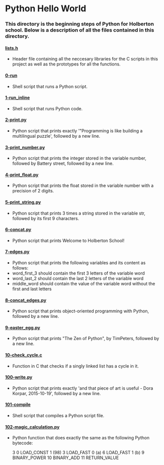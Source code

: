 # Python Hello World

### This directory is the beginning steps of Python for Holberton school. Below is a description of all the files contained in this directory.

#### [lists.h](./lists.h)
* Header file containing all the neccesary libraries for the C scripts in this project as well as the prototypes for all the functions.

#### [0-run](./0-run)
* Shell script that runs a Python script.

#### [1-run_inline](./1-run_inline)
* Shell script that runs Python code.

#### [2-print.py](./2-print.py)
* Python script that prints exactly '"Programming is like building a multilingual puzzle', followed by a new line.

#### [3-print_number.py](./3-print_number.py)
* Python script that prints the integer stored in the variable number, followed by Battery street, followed by a new line.

#### [4-print_float.py](./4-print_float.py)
* Python script that prints the float stored in the variable number with a precision of 2 digits.

#### [5-print_string.py](./5-print_string.py)
* Python script that prints 3 times a string stored in the variable str, followed by its first 9 characters.

#### [6-concat.py](./6-concat.py)
* Python script that prints Welcome to Holberton School!

#### [7-edges.py](./7-edges.py)
* Python script that prints the following variables and its content as follows:
* word_first_3 should contain the first 3 letters of the variable word
* word_last_2 should contain the last 2 letters of the variable word
* middle_word should contain the value of the variable word without the first and last letters

#### [8-concat_edges.py](./8-concat_edges.py)
* Python script that prints object-oriented programming with Python, followed by a new line.

#### [9-easter_egg.py](./9-easter_egg.py)
* Python script that prints "The Zen of Python", by TimPeters, followed by a new line.

#### [10-check_cycle.c](./10-check_cycle.c)
* Function in C that checks if a singly linked list has a cycle in it.

#### [100-write.py](./100-write.py)
* Python script that prints exactly 'and that piece of art is useful - Dora Korpar, 2015-10-19', followed by a new line.

#### [101-compile](./101-compile)
* Shell script that compiles a Python script file.

#### [102-magic_calculation.py](./102-magic_calculation.py)
* Python function that does exactly the same as the following Python bytecode:

  3           0 LOAD_CONST               1 (98)
              3 LOAD_FAST                0 (a)
              6 LOAD_FAST                1 (b)
              9 BINARY_POWER
             10 BINARY_ADD
             11 RETURN_VALUE

